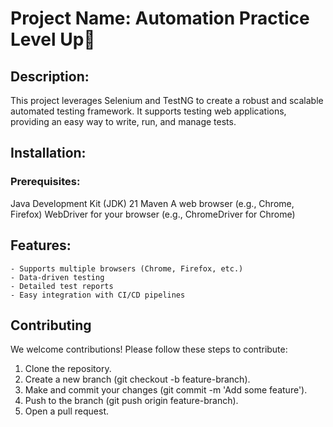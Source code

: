

# Project Name:  Automation Practice Level Up👋     

 

## Description:

This project leverages Selenium and TestNG to create a robust and scalable automated testing framework. 
It supports testing web applications, providing an easy way to write, run, and manage tests.



## Installation:
  ### Prerequisites:
  Java Development Kit (JDK) 21  Maven
  A web browser (e.g., Chrome, Firefox)
  WebDriver for your browser (e.g., ChromeDriver for Chrome)



## Features:
    - Supports multiple browsers (Chrome, Firefox, etc.)
    - Data-driven testing
    - Detailed test reports
    - Easy integration with CI/CD pipelines



## Contributing
  We welcome contributions! Please follow these steps to contribute:
  
  1. Clone the repository.
  2. Create a new branch (git checkout -b feature-branch).
  3. Make and commit your changes (git commit -m 'Add some feature').
  4. Push to the branch (git push origin feature-branch).
  5. Open a pull request.

